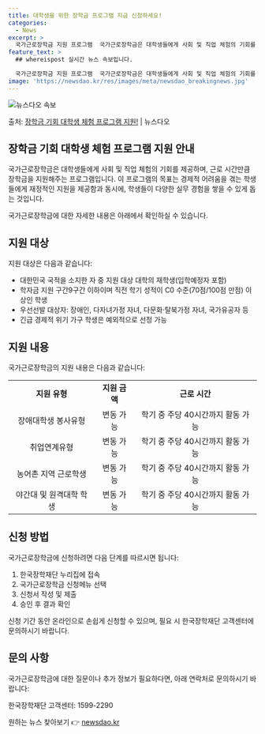```yaml
---
title: 대학생을 위한 장학금 프로그램 지금 신청하세요!
categories:
  - News
excerpt: >
  국가근로장학금 지원 프로그램  국가근로장학금은 대학생들에게 사회 및 직업 체험의 기회를 제공하며, 근로 시간…
feature_text: >
  ## whereispost 실시간 뉴스 속보입니다.

  국가근로장학금 지원 프로그램  국가근로장학금은 대학생들에게 사회 및 직업 체험의 기회를 제공하며, 근로 시간…
image: 'https://newsdao.kr/res/images/meta/newsdao_breakingnews.jpg'
---
```


![뉴스다오 속보](https://newsdao.kr/res/images/meta/newsdao_breakingnews.jpg)

<p>출처: <a href="https://newsdao.kr/4626" rel="dofollow">장학금 기회 대학생 체험 프로그램 지원!</a> | 뉴스다오</p>

<h2 data-ke-size="size26">장학금 기회 대학생 체험 프로그램 지원 안내</h2>
국가근로장학금은 대학생들에게 사회 및 직업 체험의 기회를 제공하며, 근로 시간만큼 장학금을 지원해주는 프로그램입니다. 이 프로그램의 목표는 경제적 어려움을 겪는 학생들에게 재정적인 지원을 제공함과 동시에, 학생들이 다양한 실무 경험을 쌓을 수 있게 돕는 것입니다. 

<p data-ke-size="size16">국가근로장학금에 대한 자세한 내용은 아래에서 확인하실 수 있습니다. </p>

<h2 data-ke-size="size22">지원 대상</h2>
지원 대상은 다음과 같습니다:
<ul>
<li>대한민국 국적을 소지한 자 중 지원 대상 대학의 재학생(입학예정자 포함)</li>
<li>학자금 지원 구간9구간 이하이며 직전 학기 성적이 C0 수준(70점/100점 만점) 이상인 학생</li>
<li>우선선발 대상자: 장애인, 다자녀가정 자녀, 다문화·탈북가정 자녀, 국가유공자 등</li>
<li>긴급 경제적 위기 가구 학생은 예외적으로 선정 가능</li>
</ul>

<h2 data-ke-size="size22">지원 내용</h2>
국가근로장학금의 지원 내용은 다음과 같습니다:
<table>
  <tr>
    <td style="text-align: center; height: 17px;"><b>지원 유형</b></td>
    <td style="text-align: center; height: 17px;"><b>지원 금액</b></td>
    <td style="text-align: center; height: 17px;"><b>근로 시간</b></td>
  </tr>
  <tr>
    <td style="text-align: center; height: 17px;">장애대학생 봉사유형</td>
    <td style="text-align: center; height: 17px;">변동 가능</td>
    <td style="text-align: center; height: 17px;">학기 중 주당 40시간까지 활동 가능</td>
  </tr>
  <tr>
    <td style="text-align: center; height: 17px;">취업연계유형</td>
    <td style="text-align: center; height: 17px;">변동 가능</td>
    <td style="text-align: center; height: 17px;">학기 중 주당 40시간까지 활동 가능</td>
  </tr>
  <tr>
    <td style="text-align: center; height: 17px;">농어촌 지역 근로학생</td>
    <td style="text-align: center; height: 17px;">변동 가능</td>
    <td style="text-align: center; height: 17px;">학기 중 주당 40시간까지 활동 가능</td>
  </tr>
  <tr>
    <td style="text-align: center; height: 17px;">야간대 및 원격대학 학생</td>
    <td style="text-align: center; height: 17px;">변동 가능</td>
    <td style="text-align: center; height: 17px;">학기 중 주당 40시간까지 활동 가능</td>
  </tr>
</table>

<h2 data-ke-size="size22">신청 방법</h2>
국가근로장학금에 신청하려면 다음 단계를 따르시면 됩니다:
<ol>
<li>한국장학재단 누리집에 접속</li>
<li>국가근로장학금 신청메뉴 선택</li>
<li>신청서 작성 및 제출</li>
<li>승인 후 결과 확인</li>
</ol>
<p data-ke-size="size16">신청 기간 동안 온라인으로 손쉽게 신청할 수 있으며, 필요 시 한국장학재단 고객센터에 문의하시기 바랍니다.</p>

<h2 data-ke-size="size22">문의 사항</h2>
국가근로장학금에 대한 질문이나 추가 정보가 필요하다면, 아래 연락처로 문의하시기 바랍니다:
<p data-ke-size="size16">한국장학재단 고객센터: 1599-2290</p>

<p data-ke-size="size16"></p> 

원하는 뉴스 찾아보기 👉 <a href="https://newsdao.kr" rel="dofollow">newsdao.kr</a>


